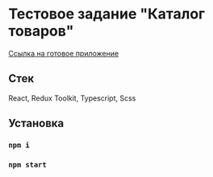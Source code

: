 # Тестовое задание "Каталог товаров"

[Ссылка на готовое приложение](https://test-shop-416e50.netlify.app/)

## Стек

React, Redux Toolkit, Typescript, Scss

## Установка

### `npm i`

### `npm start`